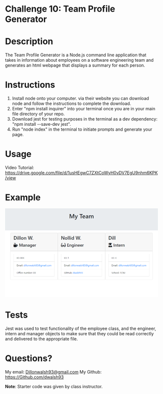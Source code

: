 # Challenge 10: Team Profile Generator

# Description

The Team Profile Generator is a Node.js command line application that takes in information about employees on a software engineering team and generates an html webpage that displays a summary for each person.

# Instructions

1. Install node onto your computer. via their website you can download node and follow the instructions to complete the download. 
2. Enter "npm install inquirer" into your terminal once you are in your main file directory of your repo. 
3. Download jest for testing purposes in the terminal as a dev dependency: "npm install --save-dev jest". 
4. Run "node index" in the terminal to initiate prompts and generate your page.

# Usage

Video Tutorial: https://drive.google.com/file/d/1usHEgwC7ZXtCoWyH0vDV7EgU9nhm6KPK/view

# Example

![ScreenShot of Current Active Webpage 2](./Assets/challenge.png)

# Tests

Jest was used to test functionality of the employee class, and the engineer, intern and manager objects to make sure that they could be read correctly and delivered to the appropriate file. 

# Questions?

My email: Dillonwalsh93@gmail.com
My Github: https://Github.com/dwalsh93

**Note**: Starter code was given by class instructor. 